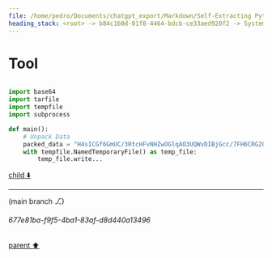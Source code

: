 ```yaml
---
file: /home/pedro/Documents/chatgpt_export/Markdown/Self-Extracting Python Script Framework.md
heading_stack: <root> -> b84c160d-01f8-4464-bdcb-ce33aed920f2 -> System -> 223bd57b-5a68-450f-8413-2c9aaa3de884 -> System -> aaa2f0a0-5c47-46c8-9517-226c34230146 -> User -> 0fec26b9-8a0c-4dfc-b842-fb7cf4697924 -> Assistant -> Problem Exploration and Design Specification -> Problem Statement -> Core Components -> Data Packing -> Data Unpacking -> Operation Interfaces -> Script Generation -> Specifications -> aaa28cbe-9139-4539-915e-cee347975b63 -> User -> 2d6e1ca0-1786-4102-b30e-5545b9b2f1e0 -> Assistant -> aaa2fcae-5154-4dac-91c6-f8c98e0dba1f -> User -> e7d6cadc-2ed5-4673-aa24-5eabdf011818 -> Assistant -> 4ab984b5-d8c1-4463-83b0-dd85ff18f35f -> Tool -> 2e7a6320-a857-4f06-9c46-2438d80bb331 -> Assistant -> 30890fc7-d405-44a9-b4b4-5755b79309c7 -> Assistant -> 8cfa77c9-ffc0-42a1-b070-72225b99093d -> Tool -> 682274cb-508e-40ea-b309-1c8ae23ed8ad -> Assistant -> aaa2c4c9-6f1b-496c-98e9-fb1ccce31bff -> User -> f58e1ce0-a2bf-4b5a-8a83-c57d7ae7b39d -> Assistant -> fb30f088-a47f-4bd3-880d-f080eedfdb46 -> Tool
---
```

# Tool

```python

import base64
import tarfile
import tempfile
import subprocess

def main():
    # Unpack Data
    packed_data = "H4sICGf6GmUC/3RtcHFvNHZwOGlqAO3UQWvDIBjGcc/7FH6CRG20y6HQY4877B4csSwQl1It5OM3WQ9rD2WXrpDx/ym8ogcRed6iLMrtmx93wbfhKP6EurhXlVqtftbzvtaV1UKO4glOKfvjdP2jH7kQZi1j7mLYaFc749yrtUVdO6vNi8D/l0M8NG2IQ7Mf+qkDlGmIodl3fSjymB+Xf1dVc9Vrq67rhXG3+TfzEFI9M//Jf7Ufw/2W89v5QvP//tklOU0vk4+HPsjvrycXAAAAAAAAAAAAAAAAS3EG+DkOhQAoAAA="
    with tempfile.NamedTemporaryFile() as temp_file:
        temp_file.write...

```

[child ⬇️](#677e81ba-f9f5-4ba1-83af-d8d440a13496)

---

(main branch ⎇)
###### 677e81ba-f9f5-4ba1-83af-d8d440a13496
[parent ⬆️](#fb30f088-a47f-4bd3-880d-f080eedfdb46)
